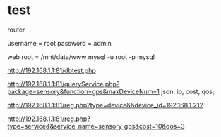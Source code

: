 # test
router 

username = root
password = admin

web root = /mnt/data/www
mysql -u root -p mysql

http://192.168.1.1:81/dbtest.php

http://192.168.1.1:81/queryService.php?package=sensory&function=gps&maxDeviceNum=1
json: ip, cost, qos;


http://192.168.1.1:81/reg.php?type=device&&device_id=192.168.1.212

http://192.168.1.1:81/reg.php?type=service&&service_name=sensory_gps&cost=10&qos=3
